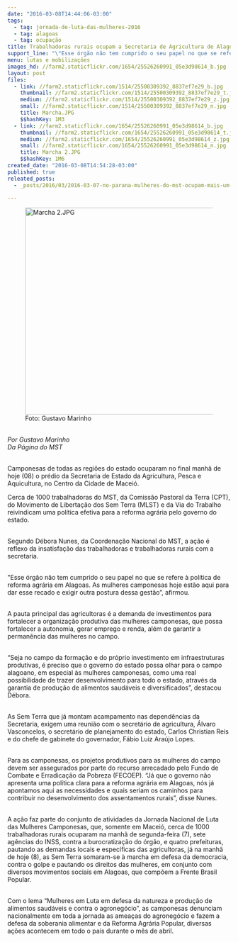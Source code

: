 ```yaml
---
date: "2016-03-08T14:44:06-03:00"
tags:
  - tag: jornada-de-luta-das-mulheres-2016
  - tag: alagoas
  - tag: ocupação
title: Trabalhadoras rurais ocupam a Secretaria de Agricultura de Alagoas
support_line: "\"Esse órgão não tem cumprido o seu papel no que se refere à política de reforma agrária em Alagoas. As mulheres camponesas hoje estão aqui para dar esse recado e exigir outra postura dessa gestão”, afirmou dirigente. "
menu: lutas e mobilizações
images_hd: //farm2.staticflickr.com/1654/25526260991_05e3d98614_b.jpg
layout: post
files:
  - link: //farm2.staticflickr.com/1514/25500309392_8837ef7e29_b.jpg
    thumbnail: //farm2.staticflickr.com/1514/25500309392_8837ef7e29_t.jpg
    medium: //farm2.staticflickr.com/1514/25500309392_8837ef7e29_z.jpg
    small: //farm2.staticflickr.com/1514/25500309392_8837ef7e29_n.jpg
    title: Marcha.JPG
    $$hashKey: 1M3
  - link: //farm2.staticflickr.com/1654/25526260991_05e3d98614_b.jpg
    thumbnail: //farm2.staticflickr.com/1654/25526260991_05e3d98614_t.jpg
    medium: //farm2.staticflickr.com/1654/25526260991_05e3d98614_z.jpg
    small: //farm2.staticflickr.com/1654/25526260991_05e3d98614_n.jpg
    title: Marcha 2.JPG
    $$hashKey: 1M6
created_date: "2016-03-08T14:54:28-03:00"
published: true
releated_posts:
  - _posts/2016/03/2016-03-07-no-parana-mulheres-do-mst-ocupam-mais-um-pedaco-da-area-grilada-pela-araupel.md

---
```

<figure class="image"><img alt="Marcha 2.JPG" height="467" src="//farm2.staticflickr.com/1654/25526260991_05e3d98614_b.jpg" width="700" />
<figcaption>Foto: Gustavo Marinho</figcaption>
</figure>

<p><br />
<em>Por Gustavo Marinho<br />
Da P&aacute;gina do MST</em></p>

<p><br />
Camponesas de todas as regi&otilde;es do estado ocuparam no final manh&atilde; de hoje (08) o pr&eacute;dio da Secretaria de Estado da Agricultura, Pesca e Aquicultura, no Centro da Cidade de Macei&oacute;.</p>

<p>Cerca de 1000 trabalhadoras do MST, da Comiss&atilde;o Pastoral da Terra (CPT), do Movimento de Liberta&ccedil;&atilde;o dos Sem Terra (MLST) e da Via do Trabalho reivindicam uma pol&iacute;tica efetiva para a reforma agr&aacute;ria pelo governo do estado.</p>

<p><br />
Segundo D&eacute;bora Nunes, da Coordena&ccedil;&atilde;o Nacional do MST, a a&ccedil;&atilde;o &eacute; reflexo da insatisfa&ccedil;&atilde;o das trabalhadoras e trabalhadoras rurais com a secretaria.</p>

<p><br />
&quot;Esse &oacute;rg&atilde;o n&atilde;o tem cumprido o seu papel no que se refere &agrave; pol&iacute;tica de reforma agr&aacute;ria em Alagoas. As mulheres camponesas hoje est&atilde;o aqui para dar esse recado e exigir outra postura dessa gest&atilde;o&rdquo;, afirmou.</p>

<p><br />
A pauta principal das agricultoras &eacute; a demanda de investimentos para fortalecer a organiza&ccedil;&atilde;o produtiva das mulheres camponesas, que possa fortalecer a autonomia, gerar emprego e renda, al&eacute;m de garantir a perman&ecirc;ncia das mulheres no campo.</p>

<p><br />
&ldquo;Seja no campo da forma&ccedil;&atilde;o e do pr&oacute;prio investimento em infraestruturas produtivas, &eacute; preciso que o governo do estado possa olhar para o campo alagoano, em especial &agrave;s mulheres camponesas, como uma real possibilidade de trazer desenvolvimento para todo o estado, atrav&eacute;s da garantia de produ&ccedil;&atilde;o de alimentos saud&aacute;veis e diversificados&rdquo;, destacou D&eacute;bora.</p>

<p><br />
As Sem Terra que j&aacute; montam acampamento nas depend&ecirc;ncias da Secretaria, exigem uma reuni&atilde;o com o secret&aacute;rio de agricultura, &Aacute;lvaro Vasconcelos, o secret&aacute;rio de planejamento do estado, Carlos Christian Reis e do chefe de gabinete do governador, F&aacute;bio Luiz Ara&uacute;jo Lopes.</p>

<p><br />
Para as camponesas, os projetos produtivos para as mulheres do campo devem ser assegurados por parte do recurso arrecadado pelo Fundo de Combate e Erradica&ccedil;&atilde;o da Pobreza (FECOEP). &ldquo;J&aacute; que o governo n&atilde;o apresenta uma pol&iacute;tica clara para a reforma agr&aacute;ria em Alagoas, n&oacute;s j&aacute; apontamos aqui as necessidades e quais seriam os caminhos para contribuir no desenvolvimento dos assentamentos rurais&rdquo;, disse Nunes.</p>

<p><br />
A a&ccedil;&atilde;o faz parte do conjunto de atividades da Jornada Nacional de Luta das Mulheres Camponesas, que, somente em Macei&oacute;, cerca de 1000 trabalhadoras rurais ocuparam na manh&atilde; de segunda-feira (7), sete ag&ecirc;ncias do INSS, contra a burocratiza&ccedil;&atilde;o do &oacute;rg&atilde;o, e quatro prefeituras, pautando as demandas locais e espec&iacute;ficas das agricultoras, j&aacute; na manh&atilde; de hoje (8), as Sem Terra somaram-se &agrave; marcha em defesa da democracia, contra o golpe e pautando os direitos das mulheres, em conjunto com diversos movimentos sociais em Alagoas, que comp&otilde;em a Frente Brasil Popular.</p>

<p><br />
Com o lema &ldquo;Mulheres em Luta em defesa da natureza e produ&ccedil;&atilde;o de alimentos saud&aacute;veis e contra o agroneg&oacute;cio&rdquo;, as camponesas denunciam nacionalmente em toda a jornada as amea&ccedil;as do agroneg&oacute;cio e fazem a defesa da soberania alimentar e da Reforma Agr&aacute;ria Popular, diversas a&ccedil;&otilde;es acontecem em todo o pa&iacute;s durante o m&ecirc;s de abril.</p>
